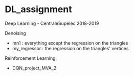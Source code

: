 # DL_assignment
Deep Learning - CentraleSupelec 2018-2019


Denoising
  - mn1 : everything except the regression on the triangles
  - my_regressor : the regression on the triangles' vertices

Reinforcement Learning:
  - DQN_project_MVA_2
